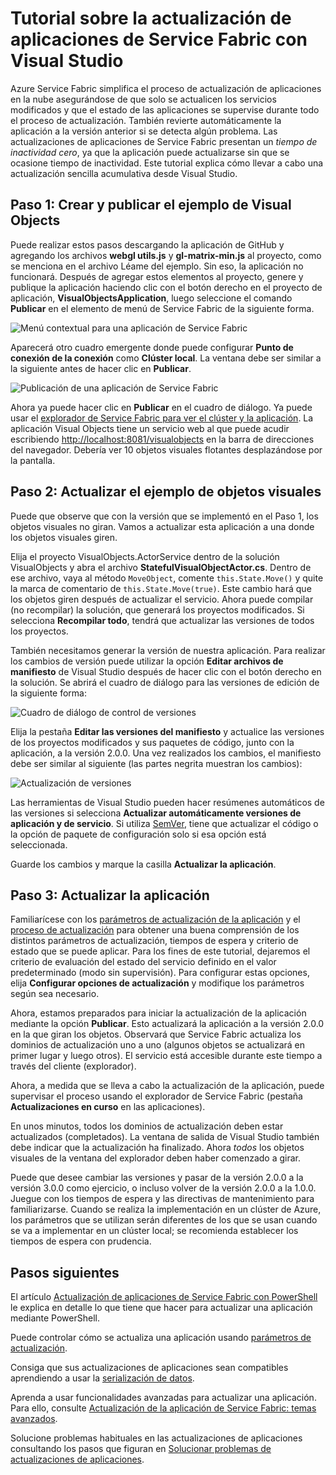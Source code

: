  <properties
   pageTitle="Tutorial sobre las actualizaciones de aplicaciones de Service Fabric | Microsoft Azure"
   description="Este artículo le guía a través de la experiencia de implementación de una aplicación de Service Fabric, la modificación del código y la aplicación de actualizaciones con Visual Studio."
   services="service-fabric"
   documentationCenter=".net"
   authors="mani-ramaswamy"
   manager="timlt"
   editor=""/>

<tags
   ms.service="service-fabric"
   ms.devlang="dotnet"
   ms.topic="article"
   ms.tgt_pltfrm="NA"
   ms.workload="NA"
   ms.date="07/17/2015"
   ms.author="subramar"/>



# Tutorial sobre la actualización de aplicaciones de Service Fabric con Visual Studio

Azure Service Fabric simplifica el proceso de actualización de aplicaciones en la nube asegurándose de que solo se actualicen los servicios modificados y que el estado de las aplicaciones se supervise durante todo el proceso de actualización. También revierte automáticamente la aplicación a la versión anterior si se detecta algún problema. Las actualizaciones de aplicaciones de Service Fabric presentan un *tiempo de inactividad cero*, ya que la aplicación puede actualizarse sin que se ocasione tiempo de inactividad. Este tutorial explica cómo llevar a cabo una actualización sencilla acumulativa desde Visual Studio.


## Paso 1: Crear y publicar el ejemplo de Visual Objects

Puede realizar estos pasos descargando la aplicación de GitHub y agregando los archivos **webgl utils.js** y **gl-matrix-min.js** al proyecto, como se menciona en el archivo Léame del ejemplo. Sin eso, la aplicación no funcionará. Después de agregar estos elementos al proyecto, genere y publique la aplicación haciendo clic con el botón derecho en el proyecto de aplicación, **VisualObjectsApplication**, luego seleccione el comando **Publicar** en el elemento de menú de Service Fabric de la siguiente forma.

![Menú contextual para una aplicación de Service Fabric][image1]

Aparecerá otro cuadro emergente donde puede configurar **Punto de conexión de la conexión** como **Clúster local**. La ventana debe ser similar a la siguiente antes de hacer clic en **Publicar**.

![Publicación de una aplicación de Service Fabric][image2]

Ahora ya puede hacer clic en **Publicar** en el cuadro de diálogo. Ya puede usar el [explorador de Service Fabric para ver el clúster y la aplicación](service-fabric-visualizing-your-cluster.md). La aplicación Visual Objects tiene un servicio web al que puede acudir escribiendo [http://localhost:8081/visualobjects](http://localhost:8081/visualobjects) en la barra de direcciones del navegador. Debería ver 10 objetos visuales flotantes desplazándose por la pantalla.

## Paso 2: Actualizar el ejemplo de objetos visuales

Puede que observe que con la versión que se implementó en el Paso 1, los objetos visuales no giran. Vamos a actualizar esta aplicación a una donde los objetos visuales giren.

Elija el proyecto VisualObjects.ActorService dentro de la solución VisualObjects y abra el archivo **StatefulVisualObjectActor.cs**. Dentro de ese archivo, vaya al método `MoveObject`, comente `this.State.Move()` y quite la marca de comentario de `this.State.Move(true)`. Este cambio hará que los objetos giren después de actualizar el servicio. Ahora puede compilar (no recompilar) la solución, que generará los proyectos modificados. Si selecciona **Recompilar todo**, tendrá que actualizar las versiones de todos los proyectos.

También necesitamos generar la versión de nuestra aplicación. Para realizar los cambios de versión puede utilizar la opción **Editar archivos de manifiesto** de Visual Studio después de hacer clic con el botón derecho en la solución. Se abrirá el cuadro de diálogo para las versiones de edición de la siguiente forma:

![Cuadro de diálogo de control de versiones][image3]

Elija la pestaña **Editar las versiones del manifiesto** y actualice las versiones de los proyectos modificados y sus paquetes de código, junto con la aplicación, a la versión 2.0.0. Una vez realizados los cambios, el manifiesto debe ser similar al siguiente (las partes negrita muestran los cambios):

![Actualización de versiones][image4]

Las herramientas de Visual Studio pueden hacer resúmenes automáticos de las versiones si selecciona **Actualizar automáticamente versiones de aplicación y de servicio**. Si utiliza [SemVer](http://www.semver.org), tiene que actualizar el código o la opción de paquete de configuración solo si esa opción está seleccionada.

Guarde los cambios y marque la casilla **Actualizar la aplicación**.


## Paso 3: Actualizar la aplicación

Familiarícese con los [parámetros de actualización de la aplicación](service-fabric-application-upgrade-parameters.md) y el [proceso de actualización](service-fabric-application-upgrade.md) para obtener una buena comprensión de los distintos parámetros de actualización, tiempos de espera y criterio de estado que se puede aplicar. Para los fines de este tutorial, dejaremos el criterio de evaluación del estado del servicio definido en el valor predeterminado (modo sin supervisión). Para configurar estas opciones, elija **Configurar opciones de actualización** y modifique los parámetros según sea necesario.

Ahora, estamos preparados para iniciar la actualización de la aplicación mediante la opción **Publicar**. Esto actualizará la aplicación a la versión 2.0.0 en la que giran los objetos. Observará que Service Fabric actualiza los dominios de actualización uno a uno (algunos objetos se actualizará en primer lugar y luego otros). El servicio está accesible durante este tiempo a través del cliente (explorador).


Ahora, a medida que se lleva a cabo la actualización de la aplicación, puede supervisar el proceso usando el explorador de Service Fabric (pestaña **Actualizaciones en curso** en las aplicaciones).

En unos minutos, todos los dominios de actualización deben estar actualizados (completados). La ventana de salida de Visual Studio también debe indicar que la actualización ha finalizado. Ahora *todos* los objetos visuales de la ventana del explorador deben haber comenzado a girar.

Puede que desee cambiar las versiones y pasar de la versión 2.0.0 a la versión 3.0.0 como ejercicio, o incluso volver de la versión 2.0.0 a la 1.0.0. Juegue con los tiempos de espera y las directivas de mantenimiento para familiarizarse. Cuando se realiza la implementación en un clúster de Azure, los parámetros que se utilizan serán diferentes de los que se usan cuando se va a implementar en un clúster local; se recomienda establecer los tiempos de espera con prudencia.


## Pasos siguientes

El artículo [Actualización de aplicaciones de Service Fabric con PowerShell](service-fabric-application-upgrade-tutorial-powershell.md) le explica en detalle lo que tiene que hacer para actualizar una aplicación mediante PowerShell.

Puede controlar cómo se actualiza una aplicación usando [parámetros de actualización](service-fabric-application-upgrade-parameters.md).

Consiga que sus actualizaciones de aplicaciones sean compatibles aprendiendo a usar la [serialización de datos](service-fabric-application-upgrade-data-serialization.md).

Aprenda a usar funcionalidades avanzadas para actualizar una aplicación. Para ello, consulte [Actualización de la aplicación de Service Fabric: temas avanzados](service-fabric-application-upgrade-advanced.md).

Solucione problemas habituales en las actualizaciones de aplicaciones consultando los pasos que figuran en [Solucionar problemas de actualizaciones de aplicaciones](service-fabric-application-upgrade-troubleshooting.md).



[image1]: media/service-fabric-application-upgrade-tutorial/upgrade7.png
[image2]: media/service-fabric-application-upgrade-tutorial/upgrade1.png
[image3]: media/service-fabric-application-upgrade-tutorial/upgrade5.png
[image4]: media/service-fabric-application-upgrade-tutorial/upgrade6.png

<!---HONumber=AcomDC_0114_2016-->